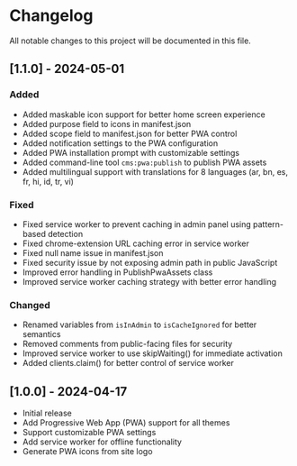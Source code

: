 # Changelog

All notable changes to this project will be documented in this file.

## [1.1.0] - 2024-05-01
### Added
- Added maskable icon support for better home screen experience
- Added purpose field to icons in manifest.json
- Added scope field to manifest.json for better PWA control
- Added notification settings to the PWA configuration
- Added PWA installation prompt with customizable settings
- Added command-line tool `cms:pwa:publish` to publish PWA assets
- Added multilingual support with translations for 8 languages (ar, bn, es, fr, hi, id, tr, vi)

### Fixed
- Fixed service worker to prevent caching in admin panel using pattern-based detection
- Fixed chrome-extension URL caching error in service worker
- Fixed null name issue in manifest.json
- Fixed security issue by not exposing admin path in public JavaScript
- Improved error handling in PublishPwaAssets class
- Improved service worker caching strategy with better error handling

### Changed
- Renamed variables from `isInAdmin` to `isCacheIgnored` for better semantics
- Removed comments from public-facing files for security
- Improved service worker to use skipWaiting() for immediate activation
- Added clients.claim() for better control of service worker

## [1.0.0] - 2024-04-17
- Initial release
- Add Progressive Web App (PWA) support for all themes
- Support customizable PWA settings
- Add service worker for offline functionality
- Generate PWA icons from site logo
